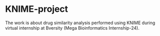 # KNIME-project
The work is about drug similarity analysis performed using KNIME during virtual internship at Bversity (Mega Bioinformatics Internship-24).
